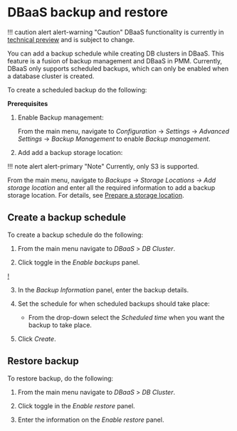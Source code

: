 # DBaaS backup and restore

!!! caution alert alert-warning "Caution"
    DBaaS functionality is currently in [technical preview](../details/glossary.md#technical-preview) and is subject to change.

You can add a backup schedule while creating DB clusters in DBaaS. This feature is a fusion of backup management and DBaaS in PMM. Currently, DBaaS only supports scheduled backups, which can only be enabled when a database cluster is created.

To create a scheduled backup do the following:

**Prerequisites**

1. Enable Backup management: 

   From the main menu, navigate to <i class="uil uil-cog"></i> *Configuration* → <i class="uil uil-setting"></i> *Settings* → *Advanced Settings* → *Backup  Management* to enable *Backup management*.

2. Add add a backup storage location:

!!! note alert alert-primary "Note"
    Currently, only S3 is supported.

   From the main menu, navigate to *Backups → Storage Locations → Add storage location* and enter all the required information to add a backup storage location. For details, see [Prepare a storage location](../get-started/backup/prepare_storage_location.md).

  
## Create a backup schedule

To create a backup schedule do the following:

1. From the main menu navigate to <i class="uil uil-database"></i> *DBaaS* > *DB Cluster*.

2. Click <i class="uil uil-toggle-off"></i> toggle in the *Enable backups* panel.

[!](../_images/PMM_DBaaS_Backup.png)

3. In the *Backup Information* panel, enter the backup details.

4. Set the schedule for when scheduled backups should take place:

    - From the drop-down select the *Scheduled time* when you want the backup to take place.

5. Click *Create*.


## Restore backup

To restore backup, do the following:

1. From the main menu navigate to <i class="uil uil-database"></i> *DBaaS* > *DB Cluster*.

2. Click <i class="uil uil-toggle-off"></i> toggle in the *Enable restore* panel.

3. Enter the information on the *Enable restore* panel.










